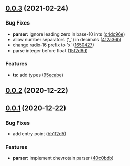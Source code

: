 ## [0.0.3](https://github.com/kdl-org/kdljs/compare/v0.0.2...v0.0.3) (2021-02-24)


### Bug Fixes

* **parser:** ignore leading zero in base-10 ints ([c4dc96e](https://github.com/kdl-org/kdljs/commit/c4dc96e7f6de68d33851ec340afb34af8f8e2b1f))
* allow number separators ('_') in decimals ([412a36b](https://github.com/kdl-org/kdljs/commit/412a36b987c24f7a940487c646a886f822954f9e))
* change radix-16 prefix to 'x' ([1650427](https://github.com/kdl-org/kdljs/commit/16504270ab509c03c46416b1cc64cb478bae40e7))
* parse integer before float ([15f2d6d](https://github.com/kdl-org/kdljs/commit/15f2d6dd98e5c3fd52b3056ee253c09d097122fb))


### Features

* **ts:** add types ([95ecabe](https://github.com/kdl-org/kdljs/commit/95ecabeab994f68a65fe6e4bce9c8378d7fce7ad))



## [0.0.2](https://github.com/kdl-org/kdljs/compare/v0.0.1...v0.0.2) (2020-12-22)



## [0.0.1](https://github.com/kdl-org/kdljs/compare/40c0bdb55d07c8decfd6e873bee7262e25bc28f0...v0.0.1) (2020-12-22)


### Bug Fixes

* add entry point ([bb1f2d5](https://github.com/kdl-org/kdljs/commit/bb1f2d5a095e6f59d1f9de4c61d04ff6e1dfe060))


### Features

* **parser:** implement chevrotain parser ([40c0bdb](https://github.com/kdl-org/kdljs/commit/40c0bdb55d07c8decfd6e873bee7262e25bc28f0))




